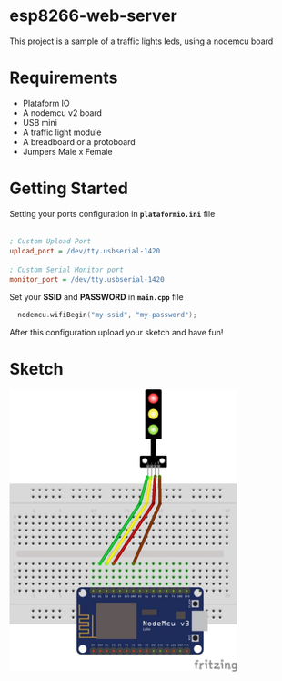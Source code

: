 # esp8266-web-server
This project is a sample of a traffic lights leds, using a nodemcu board

# Requirements

- Plataform IO
- A nodemcu v2 board
- USB mini
- A traffic light module
- A breadboard or a protoboard
- Jumpers Male x Female

# Getting Started

Setting your ports configuration in **```plataformio.ini```** file

```ini

; Custom Upload Port
upload_port = /dev/tty.usbserial-1420

; Custom Serial Monitor port
monitor_port = /dev/tty.usbserial-1420

```

Set your **SSID** and **PASSWORD** in **```main.cpp```** file

```c++
  nodemcu.wifiBegin("my-ssid", "my-password");
```

After this configuration upload your sketch and have fun!


# Sketch

<img src="https://github.com/leomenezessz/esp8266-web-server/blob/master/traffic-light-sketch.jpeg" width="400">









